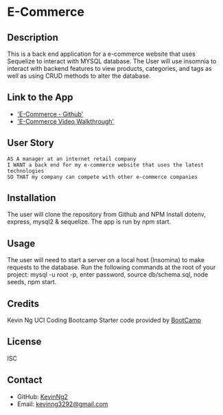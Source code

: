# E-Commerce 

## Description 
This is a back end application for a e-commerce website that uses Sequelize to interact with MYSQL database. The User will use insomnia to interact with backend features to view products, categories, and tags as well as using CRUD methods to alter the database. 

## Link to the App
* ['E-Commerce - Github'](https://github.com/KevinNg2/E-Commerce-Backend)
* ['E-Commerce Video Walkthrough']()

## User Story
```
AS A manager at an internet retail company
I WANT a back end for my e-commerce website that uses the latest technologies
SO THAT my company can compete with other e-commerce companies
```

## Installation
The user will clone the repository from Github and NPM Install dotenv, express, mysql2 & sequelize.
The app is run by npm start.

## Usage
The user will need to start a server on a local host (Insomina) to make requests to the database. Run the following commands at the root of your project:
mysql -u root -p, enter password, source db/schema.sql, node seeds, npm start.

## Credits
Kevin Ng UCI Coding Bootcamp
Starter code provided by [BootCamp](https://github.com/coding-boot-camp/fantastic-umbrella)

## License
ISC

## Contact
- GitHub: [KevinNg2](https://github.com/KevinNg2)
- Email: [kevinng3292@gmail.com](mailto:kevinng3292@gmail.com)
